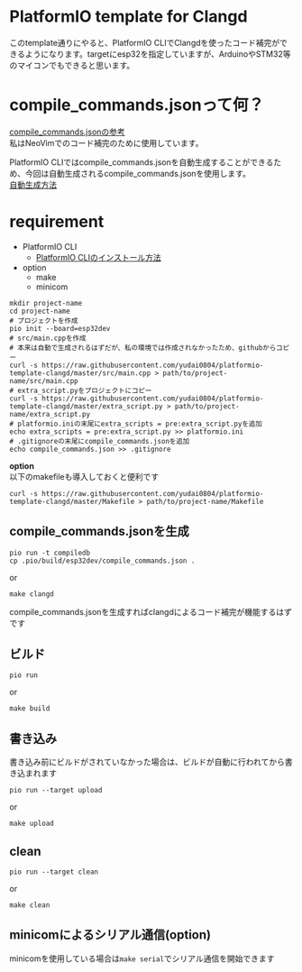 # PlatformIO template for Clangd
このtemplate通りにやると、PlatformIO CLIでClangdを使ったコード補完ができるようになります。targetにesp32を指定していますが、ArduinoやSTM32等のマイコンでもできると思います。  

# compile_commands.jsonって何？
[compile_commands.jsonの参考](https://uchan.hateblo.jp/entry/2018/12/29/104132)  
私はNeoVimでのコード補完のために使用しています。  

PlatformIO CLIではcompile_commands.jsonを自動生成することができるため、今回は自動生成されるcompile_commands.jsonを使用します。  
[自動生成方法](https://docs.platformio.org/en/latest/integration/compile_commands.html)

# requirement
- PlatformIO CLI
  - [PlatformIO CLIのインストール方法](https://docs.platformio.org/en/latest/core/installation/methods/installer-script.html)
- option
  - make
  - minicom
```
mkdir project-name
cd project-name
# プロジェクトを作成
pio init --board=esp32dev
# src/main.cppを作成
# 本来は自動で生成されるはずだが、私の環境では作成されなかったため、githubからコピー
curl -s https://raw.githubusercontent.com/yudai0804/platformio-template-clangd/master/src/main.cpp > path/to/project-name/src/main.cpp
# extra_script.pyをプロジェクトにコピー
curl -s https://raw.githubusercontent.com/yudai0804/platformio-template-clangd/master/extra_script.py > path/to/project-name/extra_script.py
# platformio.iniの末尾にextra_scripts = pre:extra_script.pyを追加
echo extra_scripts = pre:extra_script.py >> platformio.ini
# .gitignoreの末尾にcompile_commands.jsonを追加
echo compile_commands.json >> .gitignore
```

**option**  
以下のmakefileも導入しておくと便利です  
```
curl -s https://raw.githubusercontent.com/yudai0804/platformio-template-clangd/master/Makefile > path/to/project-name/Makefile

```
## compile_commands.jsonを生成
```
pio run -t compiledb
cp .pio/build/esp32dev/compile_commands.json .
```
or  
```
make clangd
```

compile_commands.jsonを生成すればclangdによるコード補完が機能するはずです  

## ビルド
```
pio run
```
or  
```
make build
```

## 書き込み
書き込み前にビルドがされていなかった場合は、ビルドが自動に行われてから書き込まれます  
```
pio run --target upload
```
or  
```
make upload
```

## clean
```
pio run --target clean
```
or  
```
make clean
```

## minicomによるシリアル通信(option)
minicomを使用している場合は`make serial`でシリアル通信を開始できます
